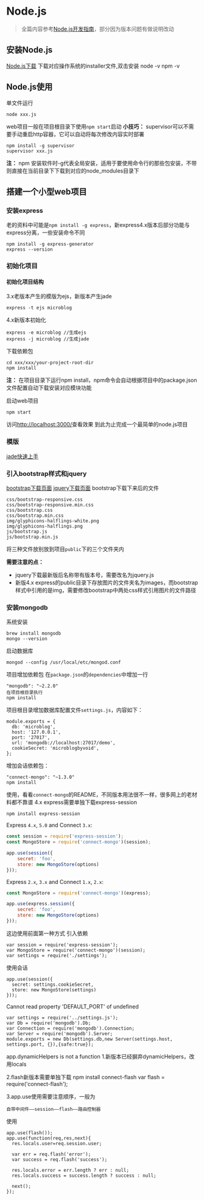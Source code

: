 # Node.js
>全篇内容参考[Node.js开发指南](http://www.9958.pw/uploads/nodejs_guide.pdf)，部分因为版本问题有做说明改动

## 安装Node.js

[Node.js下载](https://nodejs.org/en/download/)
下载对应操作系统的installer文件,双击安装
node -v
npm -v

## Node.js使用

单文件运行

```
node xxx.js
```
web项目一般在项目根目录下使用`npm start`启动
**小技巧：** supervisor可以不需要手动重启http容器，它可以自动将每次修改内容实时部署

```
npm install -g supervisor
supervisor xxx.js
```

**注：** npm 安装软件时-g代表全局安装，适用于要使用命令行的那些包安装，不带则直接在当前目录下下载到对应的node_modules目录下

## 搭建一个小型web项目

### 安装express

老的资料中可能是`npm install -g express`，新express4.x版本后部分功能与express分离，一些安装命令不同
```
npm install -g express-generator
express --version
```

### 初始化项目

#### 初始化项目结构

3.x老版本产生的模版为ejs，新版本产生jade

```
express -t ejs microblog
```

4.x新版本初始化

```
express -e microblog //生成ejs
express -j microblog //生成jade
```

下载依赖包

```
cd xxx/xxx/your-project-root-dir
npm install
```

**注：** 在项目目录下运行npm install，npm命令会自动根据项目中的package.json文件配置自动下载安装对应模块功能

启动web项目

```
npm start
```

访问[http://localhost:3000/](http://localhost:3000/)查看效果
到此为止完成一个最简单的node.js项目

### 模版

[jade快速上手](https://segmentfault.com/a/1190000000357534#articleHeader11)

### 引入bootstrap样式和jquery
[bootstrap下载页面](http://twitter.github.com/bootstrap/)
[jquery下载页面](http://jquery.com/)
bootstrap下载下来后的文件

```
css/bootstrap-responsive.css
css/bootstrap-responsive.min.css
css/bootstrap.css
css/bootstrap.min.css
img/glyphicons-halflings-white.png
img/glyphicons-halflings.png
js/bootstrap.js
js/bootstrap.min.js
```

将三种文件放别放到项目`public`下的三个文件夹内

**需要注意的点：**
* jquery下载最新版后名称带有版本号，需要改名为jquery.js
* 新版4.x express的public目录下存放图片的文件夹名为images，而bootstrap样式中引用的是img，需要修改bootstrap中两处css样式引用图片的文件路径

### 安装mongodb
系统安装

```
brew install mongodb
mongo --version
```

启动数据库

```
mongod --config /usr/local/etc/mongod.conf
```

项目增加依赖包
在`package.json`的`dependencies`中增加一行

```
"mongodb": "~2.2.0"
在项目根目录执行
npm install
```

项目根目录增加数据库配置文件`settings.js`，内容如下：

```
module.exports = {
  db: 'microblog',
  host: '127.0.0.1',
  port: '27017',
  url: 'mongodb://localhost:27017/demo',
  cookieSecret: 'microblogbyvoid',
};
```

增加会话依赖包：

```
"connect-mongo": "~1.3.0"
npm install
```

使用，看看`connect-mongo`的README，不同版本用法很不一样，很多网上的老材料都不靠谱
4.x express需要单独下载express-session

```
npm install express-session
```

Express `4.x`, `5.0` and Connect `3.x`:

```js
const session = require('express-session');
const MongoStore = require('connect-mongo')(session);

app.use(session({
    secret: 'foo',
    store: new MongoStore(options)
}));
```

Express `2.x`, `3.x` and Connect `1.x`, `2.x`:

```js
const MongoStore = require('connect-mongo')(express);

app.use(express.session({
    secret: 'foo',
    store: new MongoStore(options)
}));
```

这边使用前面第一种方式
引入依赖

```
var session = require('express-session');
var MongoStore = require('connect-mongo')(session);
var settings = require('./settings');
```

使用会话

```
app.use(session({
  secret: settings.cookieSecret,
  store: new MongoStore(settings)
}));
```

Cannot read property 'DEFAULT_PORT' of undefined

```
var settings = require('../settings.js');
var	Db = require('mongodb').Db;
var	Connection = require('mongodb').Connection;
var	Server = require('mongodb').Server;
module.exports = new Db(settings.db,new Server(settings.host, settings.port, {}),{safe:true});
```

app.dynamicHelpers is not a function
1.新版本已经摒弃dynamicHelpers，改用locals

2.flash新版本需要单独下载
npm install connect-flash
var flash = require('connect-flash');

3.app.use使用需要注意顺序，一般为

```
自带中间件——session——flash——路由控制器
```

使用

```
app.use(flash());
app.use(function(req,res,next){
  res.locals.user=req.session.user;

  var err = req.flash('error');
  var success = req.flash('success');

  res.locals.error = err.length ? err : null;
  res.locals.success = success.length ? success : null;
   
  next();
});
```